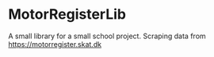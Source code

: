 MotorRegisterLib
================

A small library for a small school project. Scraping data from https://motorregister.skat.dk
